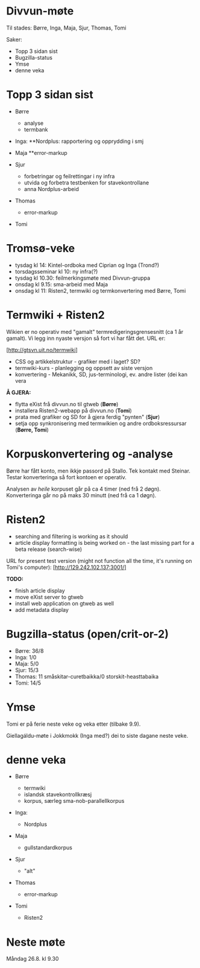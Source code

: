 # Divvun-møte

Til stades: Børre, Inga, Maja, Sjur, Thomas, Tomi

Saker:
* Topp 3 sidan sist
* Bugzilla-status
* Ymse
* denne veka

# Topp 3 sidan sist

* Børre
    - analyse
    - termbank

* Inga:
**Nordplus: rapportering og opprydding i smj

* Maja
**error-markup

* Sjur
    - forbetringar og feilrettingar i ny infra
    - utvida og forbetra testbenken for stavekontrollane
    - anna Nordplus-arbeid

* Thomas
    - error-markup

* Tomi

# Tromsø-veke

* tysdag kl 14: Kintel-ordboka med Ciprian og Inga (Trond?)
* torsdagsseminar kl 10: ny infra(?)
* tysdag kl 10.30: feilmerkingsmøte med Divvun-gruppa
* onsdag kl 9.15: sma-arbeid med Maja
* onsdag kl 11: Risten2, termwiki og termkonvertering med Børre, Tomi

# Termwiki + Risten2

Wikien er no operativ med "gamalt" termredigeringsgrensesnitt (ca 1 år gamalt).
Vi legg inn nyaste versjon så fort vi har fått det. URL er:

[http://gtsvn.uit.no/termwiki]

* CSS og artikkelstruktur - grafiker med i laget? SD?
* termwiki-kurs - planlegging og oppsett av siste versjon
* konvertering - Mekanikk, SD, jus-terminologi, ev. andre lister (dei kan vera

**Å GJERA:**
* flytta eXist frå divvun.no til gtweb (**Børre**)
* installera Risten2-webapp på divvun.no (**Tomi**)
* prata med grafiker og SD for å gjera ferdig "pynten" (**Sjur**)
* setja opp synkronisering med termwikien og andre ordboksressursar
  (**Børre, Tomi**)

# Korpuskonvertering og -analyse

Børre har fått konto, men ikkje passord på Stallo. Tek kontakt med Steinar.
Testar konverteringa så fort kontoen er operativ.

Analysen av *heile* korpuset går på ca 4 timer (ned frå 2 døgn). Konverteringa går no på maks 30 minutt (ned frå ca 1 døgn).

# Risten2

* searching and filtering is working as it should
* article display formatting is being worked on - the last missing part for a beta release (search-wise)

URL for present test version (might not function all the time, it's running on
Tomi's computer): [http://129.242.102.137:3001/]

**TODO:**
* finish article display
* move eXist server to gtweb
* install web application on gtweb as well
* add metadata display

# Bugzilla-status (open/crit-or-2)
* Børre: 36/8
* Inga: 1/0
* Maja: 5/0
* Sjur: 15/3
* Thomas: 11 småskitar-curetbaikka/0 storskit-heasttabaika
* Tomi: 14/5

# Ymse

Tomi er på ferie neste veke og veka etter (tilbake 9.9).

Giellagáldu-møte i Jokkmokk (Inga med?) dei to siste dagane neste veke.

# denne veka

* Børre
    - termwiki
    - islandsk stavekontrollkræsj
    - korpus, særleg sma-nob-parallellkorpus

* Inga:
    - Nordplus

* Maja
    - gullstandardkorpus

* Sjur
    - "alt"

* Thomas
    - error-markup

* Tomi
    - Risten2

# Neste møte

Måndag 26.8. kl 9.30
